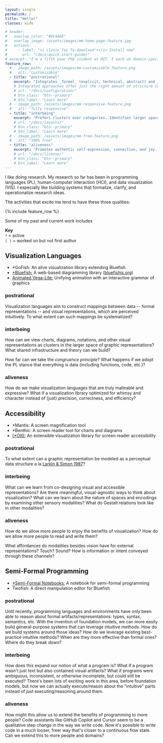 ```yaml
---
layout: single
permalink: /
title: "Hello!"
classes: wide

# header:
#   overlay_color: "#0C4A6E"
#   overlay_image: /assets/images/mm-home-page-feature.jpg
#   actions:
#     - label: "<i class='fas fa-download'></i> Install now"
#       url: "/docs/quick-start-guide/"
# excerpt: "I'm a fifth year PhD student at MIT. I work on domain-specific languages for graphic representations."
feature_row:
  # - image_path: /assets/images/mm-customizable-feature.png
  #   alt: "customizable"
  - title: "postrational"
    excerpt: "Integrates _formal_ (explicit, technical, abstract) and _intuitive_ (implicit, experiential, concrete) ways of being and doing.  Integrated approaches use direct observation to develop just the right amount of structure, which in turn enhances direct observation."
    # Integrated approaches offer just the right amount of structure to enhance direct observation, which further our exploration of structure.
    # url: "/docs/configuration/"
    # btn_class: "btn--primary"
    # btn_label: "Learn more"
  # - image_path: /assets/images/mm-responsive-feature.png
  #   alt: "fully responsive"
  - title: "interbeing"
    excerpt: "Prefers clusters over categories. Identifies larger spaces or fabrics where clusters live. Rather than seeking to separate phenomena, activities that embody interbeing seek to understand how phenomena are connected."
    # url: "/docs/layouts/"
    # btn_class: "btn--primary"
    # btn_label: "Learn more"
  # - image_path: /assets/images/mm-free-feature.png
  #   alt: "100% free"
  - title: "aliveness"
    excerpt: 'Promotes authentic self-expression, connection, and joy. Contributes to being fully present and engaged in the world. Dissolves "should"s, fear, and other emotional blockers and constrictions.'
    # url: "/docs/license/"
    # btn_class: "btn--primary"
    # btn_label: "Learn more"
---
```


I like doing research. My research so far has been in programming languages (PL), human-computer
interaction (HCI), and data visualization (VIS). I especially like building systems that formalize,
clarify, and operationalize research ideas.

The activities that excite me tend to have these three qualities:

{% include feature_row %}

Some of my past and current work includes

<div class="notice--primary">
<b>Key</b>
<br />
<code>*</code> = active
<br />
<code>( )</code> = worked on but not first author
</div>

## Visualization Languages

- \*GoFish: An alive visualization library extending Bluefish
- [\*Bluefish:](https://arxiv.org/pdf/2307.00146) A web-based diagramming library ([bluefishjs.org](https://bluefishjs.org/))
- [Animated Vega-Lite:](https://vis.csail.mit.edu/pubs/animated-vega-lite/) Unifying animation with
  an interactive grammar of graphics

### postrational

Visualization languages aim to construct mappings between data -- formal representations -- and visual
representations, which are perceived intuitively. To what extent can such mappings be
systematized?

### interbeing

How can we view charts, diagrams, notations, and other visual representations as clusters in the
larger space of graphic representations? What shared infrastructure and theory can we build?

How far can we take the _congruence principle_? What happens if we adopt the PL stance that
everything is data (including functions, code, etc.)?

### aliveness

How do we make visualization languages that are truly malleable and expressive? What if a
visualization library optimized for whimsy and character instead of (just) precision, correctness,
and efficiency?

## Accessibility

- \*Mantis: A screen magnification tool
- \*Benthic: A screen reader tool for charts and diagrams
- [(\*Olli):](https://vis.csail.mit.edu/pubs/olli/) An extensible visualization library for screen reader accessibility

### postrational

To what extent can a graphic representation be modeled as a perceptual data structure a la [Larkin & Simon 1987](https://onlinelibrary.wiley.com/doi/pdf/10.1111/j.1551-6708.1987.tb00863.x)?

### interbeing

What can we learn from co-designing visual and accessible representations? Are there meaningful,
visual-agnostic ways to think about visualization? What can we learn about the nature of spaces and
encodings by examining other sensory modalities? What do Gestalt relations look like in other
modalities?

### aliveness

How do we allow more people to enjoy the benefits of visualization? How do we allow more people to
read and write them?

What affordances do modalities besides vision have for external representations? Touch? Sound? How
is information or intent conveyed through these channels?

## Semi-Formal Programming

- [\*Semi-Formal Notebooks:](https://vis.csail.mit.edu/pubs/semi-formal-design-space/) A notebook for semi-formal programming
- Twofish: A direct manipulation editor for Bluefish

### postrational

Until recently, programming languages and environments have only been able to reason about formal
artifacts/representations: types, syntax, semantics, etc. With the invention of foundation models, we can
more easily build general-purpose systems that can leverage intuitive methods. How do we build
systems around those ideas? How do we leverage existing best-practice intuitive methods? When are
they more effective than formal ones? Where do they break down?

### interbeing

How does this expand our notion of what a program is? What if a program wasn't just text but
also contained visual artifacts? What if programs were ambiguous, inconsistent, or otherwise
incomplete, but could still be executed? There's been lots of exciting work in this area, before
foundation models, but now we can actually execute/reason about the "intuitive" parts instead of
just executing/reasoning around them.

### aliveness

How might this allow us to extend the benefits of programming to more people? Code assistants like
GitHub Copilot and Cursor seem to be a qualitative step change in the way we write code. Now it's
possible to write code in a much looser, freer way that's closer to a continuous flow state. Can
we extend this to more people and domains?

